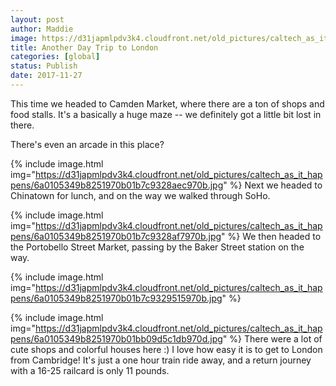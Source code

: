 ```yaml
---
layout: post
author: Maddie
image: https://d31japmlpdv3k4.cloudfront.net/old_pictures/caltech_as_it_happens/6a0105349b8251970b01b7c9328abf970b.jpg
title: Another Day Trip to London
categories: [global]
status: Publish
date: 2017-11-27
---
```


This time we headed to Camden Market, where there are a ton of shops and food stalls. It's a basically a huge maze -- we definitely got a little bit lost in there.

There's even an arcade in this place?


{% include image.html img="https://d31japmlpdv3k4.cloudfront.net/old_pictures/caltech_as_it_happens/6a0105349b8251970b01b7c9328aec970b.jpg" %}
Next we headed to Chinatown for lunch, and on the way we walked through SoHo.


{% include image.html img="https://d31japmlpdv3k4.cloudfront.net/old_pictures/caltech_as_it_happens/6a0105349b8251970b01b7c9328af7970b.jpg" %}
We then headed to the Portobello Street Market, passing by the Baker Street station on the way.


{% include image.html img="https://d31japmlpdv3k4.cloudfront.net/old_pictures/caltech_as_it_happens/6a0105349b8251970b01b7c9329515970b.jpg" %}

{% include image.html img="https://d31japmlpdv3k4.cloudfront.net/old_pictures/caltech_as_it_happens/6a0105349b8251970b01bb09d5c1db970d.jpg" %}
There were a lot of cute shops and colorful houses here :) I love how easy it is to get to London from Cambridge! It's just a one hour train ride away, and a return journey with a 16-25 railcard is only 11 pounds.


